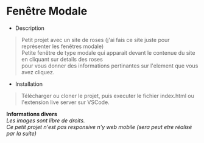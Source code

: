# Fenêtre Modale

- Description

> Petit projet avec un site de roses (j'ai fais ce site juste pour représenter les fenêtres modale)  
> Petite fenêtre de type modale qui apparait devant le contenue du site en cliquant sur details des roses  
> pour vous donner des informations pertinantes sur l'element que vous avez cliquez.

- Installation

> Télécharger ou cloner le projet, puis executer le fichier index.html ou l'extension live server sur VSCode.

**Informations divers**  
_Les images sont libre de droits._  
_Ce petit projet n'est pas responsive n'y web mobile (sera peut etre réalisé par la suite)_
